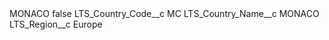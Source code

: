 <?xml version="1.0" encoding="UTF-8"?>
<CustomMetadata xmlns="http://soap.sforce.com/2006/04/metadata" xmlns:xsi="http://www.w3.org/2001/XMLSchema-instance" xmlns:xsd="http://www.w3.org/2001/XMLSchema">
    <label>MONACO</label>
    <protected>false</protected>
    <values>
        <field>LTS_Country_Code__c</field>
        <value xsi:type="xsd:string">MC</value>
    </values>
    <values>
        <field>LTS_Country_Name__c</field>
        <value xsi:type="xsd:string">MONACO</value>
    </values>
    <values>
        <field>LTS_Region__c</field>
        <value xsi:type="xsd:string">Europe</value>
    </values>
</CustomMetadata>
